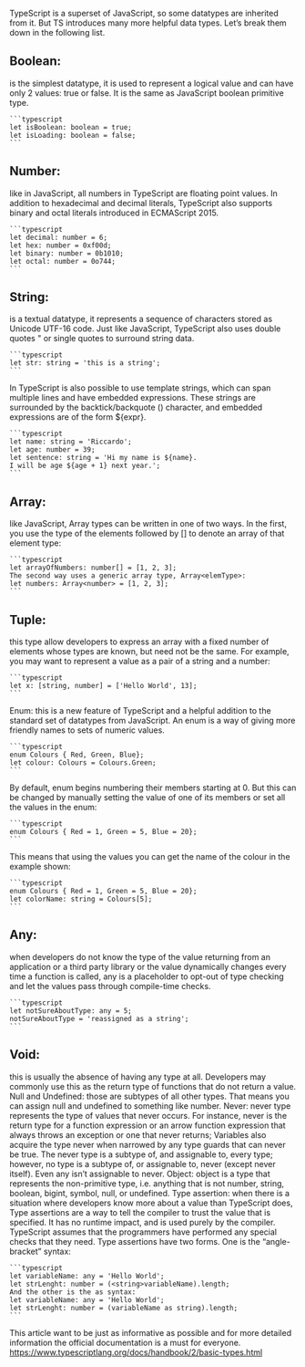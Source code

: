 TypeScript is a superset of JavaScript, so some datatypes are inherited from it. But TS introduces many more helpful data types. Let’s break them down in the following list.

## Boolean: 
is the simplest datatype, it is used to represent a logical value and can have only 2 values: true or false. It is the same as JavaScript boolean primitive type.
    
    ```typescript
    let isBoolean: boolean = true;
    let isLoading: boolean = false;
    ```

## Number:
like in JavaScript, all numbers in TypeScript are floating point values. In addition to hexadecimal and decimal literals, TypeScript also supports binary and octal literals introduced in ECMAScript 2015.
    
    ```typescript
    let decimal: number = 6;
    let hex: number = 0xf00d;
    let binary: number = 0b1010;
    let octal: number = 0o744;
    ```
    
## String:
is a textual datatype, it represents a sequence of characters stored as Unicode UTF-16 code. Just like JavaScript, TypeScript also uses double quotes " or single quotes to surround string data.

    ```typescript
    let str: string = 'this is a string';
    ```
    
In TypeScript is also possible to use template strings, which can span multiple lines and have embedded expressions. These strings are surrounded by the backtick/backquote () character, and embedded expressions are of the form ${expr}.

    ```typescript
    let name: string = 'Riccardo';
    let age: number = 39;
    let sentence: string = 'Hi my name is ${name}.
    I will be age ${age + 1} next year.';
    ```
    
## Array:
like JavaScript, Array types can be written in one of two ways. In the first, you use the type of the elements followed by [] to denote an array of that element type:

    ```typescript
    let arrayOfNumbers: number[] = [1, 2, 3];
    The second way uses a generic array type, Array<elemType>:
    let numbers: Array<number> = [1, 2, 3];
    ```
## Tuple:
this type allow developers to express an array with a fixed number of elements whose types are known, but need not be the same. For example, you may want to represent a value as a pair of a string and a number:

    ```typescript
    let x: [string, number] = ['Hello World', 13];
    ```
    
   Enum: this is a new feature of TypeScript and a helpful addition to the standard set of datatypes from JavaScript. An enum is a way of giving more friendly names to sets of numeric values.
   
   
    ```typescript
    enum Colours { Red, Green, Blue};
    let colour: Colours = Colours.Green;
    ```
    
    
   By default, enum begins numbering their members starting at 0. But this can be changed by manually setting the value of one of its members or set all the values in the enum:
   
   
    ```typescript
    enum Colours { Red = 1, Green = 5, Blue = 20};
    ```
    
   This means that using the values you can get the name of the colour in the example shown:
   
    ```typescript
    enum Colours { Red = 1, Green = 5, Blue = 20};
    let colorName: string = Colours[5];
    ```
    
    
## Any:
   when developers do not know the type of the value returning from an application or a third party library or the value dynamically changes every time a function is called, any is a placeholder to opt-out of type checking and let the values pass through compile-time checks.
   
   
    ```typescript
    let notSureAboutType: any = 5;
    notSureAboutType = 'reassigned as a string';
    ```
    
##  Void: 
this is usually the absence of having any type at all. Developers may commonly use this as the return type of functions that do not return a value.
    Null and Undefined: those are subtypes of all other types. That means you can assign null and undefined to something like number.
    Never: never type represents the type of values that never occurs. For instance, never is the return type for a function expression or an arrow function expression that always throws an exception or one that never returns; Variables also acquire the type never when narrowed by any type guards that can never be true.
    The never type is a subtype of, and assignable to, every type; however, no type is a subtype of, or assignable to, never (except never itself). Even any isn’t assignable to never.
    Object: object is a type that represents the non-primitive type, i.e. anything that is not number, string, boolean, bigint, symbol, null, or undefined.
    Type assertion: when there is a situation where developers know more about a value than TypeScript does, Type assertions are a way to tell the compiler to trust the value that is specified. It has no runtime impact, and is used purely by the compiler. TypeScript assumes that the programmers have performed any special checks that they need.
    Type assertions have two forms. One is the “angle-bracket” syntax:
    
    ```typescript
    let variableName: any = 'Hello World';
    let strLenght: number = (<string>variableName).length;
    And the other is the as syntax:
    let variableName: any = 'Hello World';
    let strLenght: number = (variableName as string).length;
    ```

This article want to be just as informative as possible and for more detailed information the official documentation is a must for everyone.
https://www.typescriptlang.org/docs/handbook/2/basic-types.html
